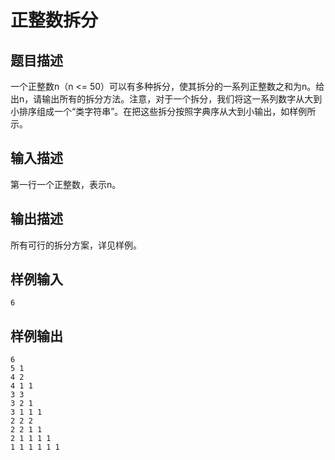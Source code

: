 # 正整数拆分

## 题目描述

一个正整数n（n <= 50）可以有多种拆分，使其拆分的一系列正整数之和为n。给出n，请输出所有的拆分方法。注意，对于一个拆分，我们将这一系列数字从大到小排序组成一个“类字符串”。在把这些拆分按照字典序从大到小输出，如样例所示。

## 输入描述

第一行一个正整数，表示n。

## 输出描述

所有可行的拆分方案，详见样例。

## 样例输入

	6

## 样例输出

	6
	5 1
	4 2
	4 1 1
	3 3 
	3 2 1
	3 1 1 1
	2 2 2
	2 2 1 1
	2 1 1 1 1
	1 1 1 1 1 1